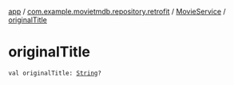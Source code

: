 [app](../../index.md) / [com.example.movietmdb.repository.retrofit](../index.md) / [MovieService](index.md) / [originalTitle](./original-title.md)

# originalTitle

`val originalTitle: `[`String`](https://kotlinlang.org/api/latest/jvm/stdlib/kotlin/-string/index.html)`?`